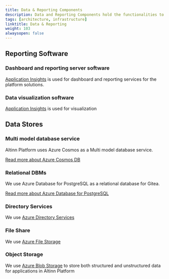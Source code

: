 ```yaml
---
title: Data & Reporting Components
description: Data and Reporting Components hold the functionalities to manage data and create business reports.
tags: [architecture, infrastructure]
linktitle: Data & Reporting
weight: 103
alwaysopen: false
---
```


## Reporting Software

### Dashboard and reporting server software

[Application Insights](https://docs.microsoft.com/en-us/azure/azure-monitor/app/app-insights-overview) is used for dashboard and reporting services for the platform solutions.


### Data visualization software

[Application Insights](https://docs.microsoft.com/en-us/azure/azure-monitor/app/app-insights-overview) is used for visualization


## Data Stores

### Multi model database service

Altinn Platform uses Azure Cosmos as a Multi model database service.

[Read more about Azure Cosmos DB](https://docs.microsoft.com/en-us/azure/cosmos-db/introduction)


### Relational DBMs

We use Azure Database for PostgreSQL as a relational database for Gitea.

[Read more about Azure Database for PostgreSQL](https://azure.microsoft.com/en-us/services/postgresql/)


### Directory Services

We use [Azure Directory Services](https://azure.microsoft.com/en-us/services/active-directory/)


### File Share

We use [Azure File Storage](https://azure.microsoft.com/en-us/services/storage/files/)

### Object Storage

We use [Azure Blob Storage](https://azure.microsoft.com/en-us/services/storage/blobs/) to store both structured and unstructured data for applications in Altinn Platform

